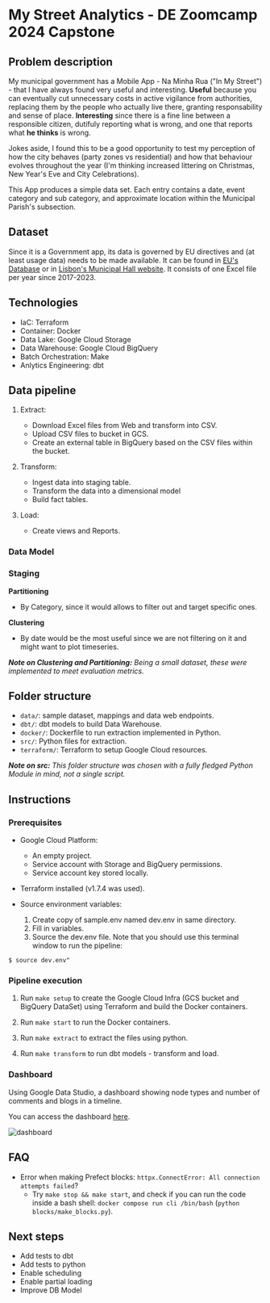 # My Street Analytics - DE Zoomcamp 2024 Capstone

## Problem description

My municipal government has a Mobile App - Na Minha Rua ("In My Street") - that I have always found very useful and interesting. **Useful** because you can eventually cut unnecessary costs in active vigilance from authorities, replacing them by the people who actually live there, granting responsability and sense of place. **Interesting** since there is a fine line between a responsible citizen, dutifuly reporting what is wrong, and one that reports what **he thinks** is wrong.

Jokes aside, I found this to be a good opportunity to test my perception of how the city behaves (party zones vs residential) and how that behaviour evolves throughout the year (I'm thinking increased littering on Christmas, New Year's Eve and City Celebrations).

This App produces a simple data set. Each entry contains a date, event category and sub category, and approximate location within the Municipal Parish's subsection.

## Dataset

Since it is a Government app, its data is governed by EU directives and (at least usage data) needs to be made available. It can be found in [EU's Database](https://data.europa.eu/data/datasets/ocorrencias-na-minha-rua?locale=en) or in [Lisbon's Municipal Hall website](https://lisboaaberta.cm-lisboa.pt/index.php/pt/dados/conjuntos-de-dados). It consists of one Excel file per year since 2017-2023.


## Technologies

- IaC: Terraform
- Container: Docker
- Data Lake: Google Cloud Storage
- Data Warehouse: Google Cloud BigQuery
- Batch Orchestration: Make
- Anlytics Engineering: dbt

## Data pipeline

1. Extract: 
	- Download Excel files from Web and transform into CSV.
	- Upload CSV files to bucket in GCS.
    - Create an external table in BigQuery based on the CSV files within the bucket.

2. Transform:
	- Ingest data into staging table.
    - Transform the data into a dimensional model
    - Build fact tables.

3. Load:
    - Create views and Reports.


### Data Model
### Staging


**Partitioning**

- By Category, since it would allows to filter out and target specific ones.

**Clustering**

- By date would be the most useful since we are not filtering on it and might want to plot timeseries.

_**Note on Clustering and Partitioning:** Being a small dataset, these were implemented to meet evaluation metrics._

## Folder structure

- `data/`: sample dataset, mappings and data web endpoints.
- `dbt/`: dbt models to build Data Warehouse.
- `docker/`: Dockerfile to run extraction implemented in Python.
- `src/`: Python files for extraction.
- `terraform/`: Terraform to setup Google Cloud resources.

_**Note on src:** This folder structure was chosen with a fully fledged Python Module in mind, not a single script._


## Instructions

### Prerequisites

- Google Cloud Platform:
	- An empty project.
	- Service account with Storage and BigQuery permissions.
	- Service account key stored locally.

- Terraform installed (v1.7.4 was used).
- Source environment variables:
    1. Create copy of sample.env named dev.env in same directory.
    2. Fill in variables.
    3. Source the dev.env file. Note that you should use this terminal window to run the pipeline:

```
$ source dev.env"
```

### Pipeline execution

1. Run `make setup` to create the Google Cloud Infra (GCS bucket and BigQuery DataSet) using Terraform and build the Docker containers.

2. Run `make start` to run the Docker containers.

3. Run `make extract` to extract the files using python.

4. Run `make transform` to run dbt models - transform and load.

### Dashboard


Using Google Data Studio, a dashboard showing node types and number of comments and blogs in a timeline.

You can access the dashboard [here](https://lookerstudio.google.com/reporting/7146e196-3ce8-4b3c-9bc6-70eef2ae1ad1).

![dashboard](dw_dll.png)

## FAQ

- Error when making Prefect blocks: `httpx.ConnectError: All connection attempts failed`?
	- Try `make stop && make start`, and check if you can run the code inside a bash shell: `docker compose run cli /bin/bash` (`python blocks/make_blocks.py`).

## Next steps

- Add tests to dbt
- Add tests to python
- Enable scheduling
- Enable partial loading
- Improve DB Model
